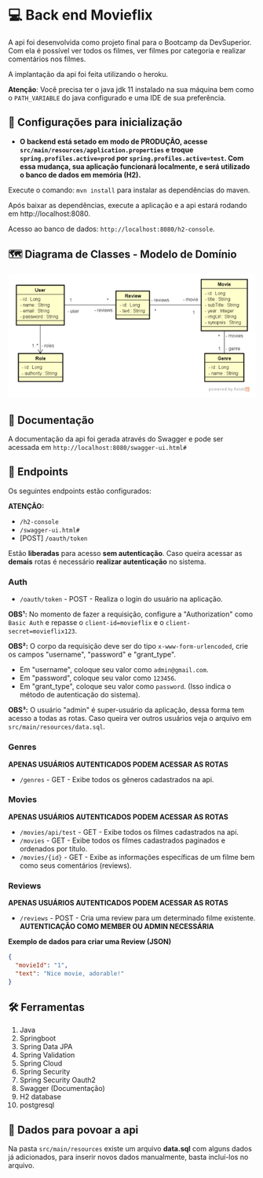 # 💻 Back end Movieflix

A api foi desenvolvida como projeto final para o Bootcamp da DevSuperior. Com ela é possível ver todos os filmes, ver
filmes por categoria e realizar comentários nos filmes.

A implantação da api foi feita utilizando o heroku.

**Atenção**: Você precisa ter o java jdk 11 instalado na sua máquina bem como o `PATH_VARIABLE` do java configurado e
uma IDE de sua preferência.

## 🔌 Configurações para inicialização

- **O backend está setado em modo de PRODUÇÃO, acesse `src/main/resources/application.properties` e
  troque `spring.profiles.active=prod` por `spring.profiles.active=test`. Com essa mudança, sua aplicação funcionará
  localmente, e será utilizado o banco de dados em memória (H2).**

Execute o comando: `mvn install` para instalar as dependências do maven.

Após baixar as dependências, execute a aplicação e a api estará rodando em http://localhost:8080.

Acesso ao banco de dados: `http://localhost:8080/h2-console`.

## 🗺️ Diagrama de Classes - Modelo de Domínio

![diagrama](images/diagrama.png)

## 🧾 Documentação

A documentação da api foi gerada através do Swagger e pode ser acessada em `http://localhost:8080/swagger-ui.html#`

## 📌 Endpoints

Os seguintes endpoints estão configurados:

**ATENÇÃO:**

- `/h2-console`
- `/swagger-ui.html#`
- [POST] `/oauth/token`

Estão **liberadas** para acesso **sem autenticação**. Caso queira acessar as **demais** rotas é necessário **realizar
autenticação** no sistema.

### Auth

- `/oauth/token` - POST - Realiza o login do usuário na aplicação.

**OBS¹:** No momento de fazer a requisição, configure a "Authorization" como `Basic Auth` e repasse
o `client-id=movieflix` e o `client-secret=movieflix123`.

**OBS²:** O corpo da requisição deve ser do tipo `x-www-form-urlencoded`, crie os campos "username",
"password" e "grant_type".

- Em "username", coloque seu valor como `admin@gmail.com`.
- Em "password", coloque seu valor como `123456`.
- Em "grant_type", coloque seu valor como `password`. (Isso indica o método de autenticação do sistema).

**OBS³:** O usuário "admin" é super-usuário da aplicação, dessa forma tem acesso a todas as rotas. Caso queira ver
outros usuários veja o arquivo em `src/main/resources/data.sql`.

### Genres

**APENAS USUÁRIOS AUTENTICADOS PODEM ACESSAR AS ROTAS**

- `/genres` - GET - Exibe todos os gêneros cadastrados na api.

### Movies

**APENAS USUÁRIOS AUTENTICADOS PODEM ACESSAR AS ROTAS**

- `/movies/api/test` - GET - Exibe todos os filmes cadastrados na api.
- `/movies` - GET - Exibe todos os filmes cadastrados paginados e ordenados por título.
- `/movies/{id}` - GET - Exibe as informações específicas de um filme bem como seus comentários (reviews).

### Reviews

**APENAS USUÁRIOS AUTENTICADOS PODEM ACESSAR AS ROTAS**

- `/reviews` - POST - Cria uma review para um determinado filme existente. **AUTENTICAÇÃO COMO MEMBER OU ADMIN
  NECESSÁRIA**

**Exemplo de dados para criar uma Review (JSON)**

```json
{
  "movieId": "1",
  "text": "Nice movie, adorable!"
}
```

## 🛠️ Ferramentas

1. Java
2. Springboot
3. Spring Data JPA
4. Spring Validation
5. Spring Cloud
6. Spring Security
7. Spring Security Oauth2
8. Swagger (Documentação)
9. H2 database
10. postgresql

## 💾 Dados para povoar a api

Na pasta `src/main/resources` existe um arquivo **data.sql** com alguns dados já adicionados, para inserir novos dados
manualmente, basta incluí-los no arquivo. 
